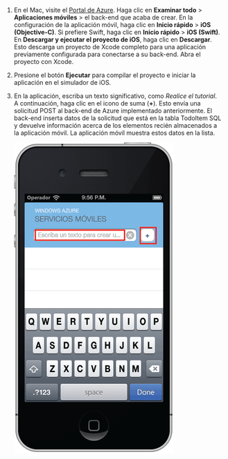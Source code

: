 
1. En el Mac, visite el [Portal de Azure]. Haga clic en **Examinar todo** > **Aplicaciones móviles** > el back-end que acaba de crear. En la configuración de la aplicación móvil, haga clic en **Inicio rápido** > **iOS (Objective-C)**. Si prefiere Swift, haga clic en **Inicio rápido** > **iOS (Swift)**. En **Descargar y ejecutar el proyecto de iOS**, haga clic en **Descargar**. Esto descarga un proyecto de Xcode completo para una aplicación previamente configurada para conectarse a su back-end. Abra el proyecto con Xcode.

2. Presione el botón **Ejecutar** para compilar el proyecto e iniciar la aplicación en el simulador de iOS.

3. En la aplicación, escriba un texto significativo, como _Realice el tutorial_. A continuación, haga clic en el icono de suma (**+**). Esto envía una solicitud POST al back-end de Azure implementado anteriormente. El back-end inserta datos de la solicitud que está en la tabla TodoItem SQL y devuelve información acerca de los elementos recién almacenados a la aplicación móvil. La aplicación móvil muestra estos datos en la lista.

   	![](./media/mobile-services-ios-run-app/mobile-quickstart-startup-ios.png)

[Portal de Azure]: https://portal.azure.com/

<!---HONumber=Nov15_HO1-->